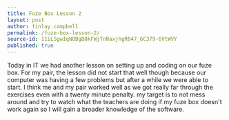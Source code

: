 ```yaml
---
title: Fuze Box Lesson 2
layout: post
author: finlay.campbell
permalink: /fuze-box-lesson-2/
source-id: 11iLSgwIqNOBgB8kFWjTnNaxjhgR047_6C379-6VtWVY
published: true
---
```

Today in IT we had another lesson on setting up and coding on our fuze box. For my pair, the lesson did not start that well though because our computer was having a few problems but after a while we were able to start. I think me and my pair worked well as we got really far through the exercises even with a twenty minute penalty. my target is to not mess around and try to watch what the teachers are doing if my fuze box doesn't work again so I will gain a broader knowledge of the software.

